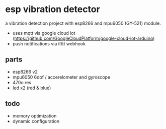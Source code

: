 # esp vibration detector

a vibration detection project with esp8266 and mpu6050 (GY-521) module.

- uses mqtt via google cloud iot (https://github.com/GoogleCloudPlatform/google-cloud-iot-arduino)
- push notifications via ifttt webhook

## parts
- esp8266 v2
- mpu6050 6dof / accerelometer and gyroscope 
- 470o res
- led x2 (red & blue)

## todo
- memory optimization
- dynamic configuration
